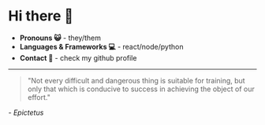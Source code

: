 # Hi there 👋

- **Pronouns 😺** - they/them
- **Languages & Frameworks 💻** - react/node/python
- **Contact 📨** - check my github profile
---

> "Not every difficult and dangerous thing is suitable for training, but only that which is conducive to success in achieving the object of our effort."

*- Epictetus*
